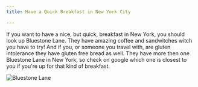 ```yaml
---
title: Have a Quick Breakfast in New York City

---
```


<p>If you want to have a nice, but quick, breakfast in New York, you should look up Bluestone Lane. They have amazing coffee and sandwitches witch you have to try! And if you, or someone you travel with, are gluten intolerance they have gluten free bread as well. They have more then one Bluestone Lane in New York, so check on google which one is closest to you if you're  up for that kind of breakfast.</p>

<img src="/blog/img/bluestone.jpg" alt="Bluestone Lane">
